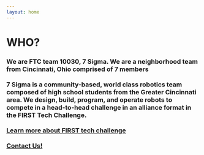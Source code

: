 ```yaml
---
layout: home
---
```

<div class="logo-box">
	<h1>WHO?</h1>
</div>
<div class="information">
	<h3>
	We are FTC team 10030, 7 Sigma. We are a neighborhood team from Cincinnati, Ohio comprised of 7 members
	<br>
	<br>
7 Sigma is a community-based, world class robotics team composed of high school students from the Greater Cincinnati area. We design, build, program, and operate robots to compete in a head-to-head challenge in an alliance format in the FIRST Tech Challenge. 
	<br>
	<br>
	<a href="https://www.firstinspires.org/robotics/ftc" target="_blank">Learn more about FIRST tech challenge</a>
	<br>
	<br>
	<A HREF="mailto:7sigmarobotics@gmail.com?&Subject=7%20sigma%20robotics%20Q%26A%20inquiry%20who">Contact Us!</A>
	</h3>
</div>